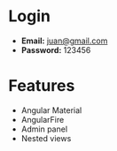 # Login
* **Email:** juan@gmail.com
*  **Password:** 123456

# Features
* Angular Material
* AngularFire
* Admin panel
* Nested views